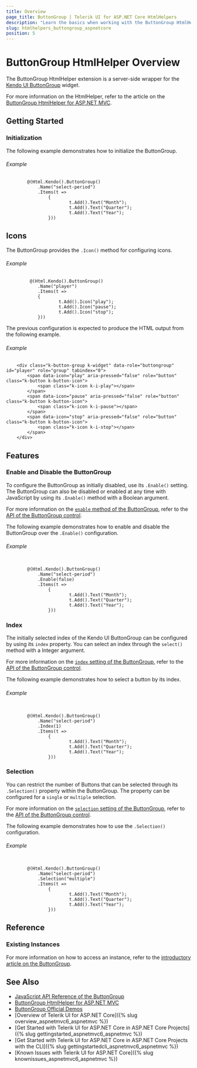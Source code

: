 ```yaml
---
title: Overview
page_title: ButtonGroup | Telerik UI for ASP.NET Core HtmlHelpers
description: "Learn the basics when working with the ButtonGroup HtmlHelper for ASP.NET Core (MVC 6 or ASP.NET Core MVC)."
slug: htmlhelpers_buttongroup_aspnetcore
position: 5
---
```


# ButtonGroup HtmlHelper Overview

The ButtonGroup HtmlHelper extension is a server-side wrapper for the [Kendo UI ButtonGroup](https://demos.telerik.com/kendo-ui/buttongroup/index) widget.

For more information on the HtmlHelper, refer to the article on the [ButtonGroup HtmlHelper for ASP.NET MVC](http://docs.telerik.com/aspnet-mvc/helpers/buttongroup/overview).

## Getting Started

### Initialization

The following example demonstrates how to initialize the ButtonGroup.

###### Example

```
        @(Html.Kendo().ButtonGroup()
            .Name("select-period")
            .Items(t =>
                {
                        t.Add().Text("Month");
                        t.Add().Text("Quarter");
                        t.Add().Text("Year");
                }))
```

## Icons

The ButtonGroup provides the `.Icon()` method for configuring icons.

###### Example

```
         @(Html.Kendo().ButtonGroup()
            .Name("player")
            .Items(t =>
            {
                    t.Add().Icon("play");
                    t.Add().Icon("pause");
                    t.Add().Icon("stop");
            }))
```

The previous configuration is expected to produce the HTML output from the following example.

###### Example

        <div class="k-button-group k-widget" data-role="buttongroup" id="player" role="group" tabindex="0">
            <span data-icon="play" aria-pressed="false" role="button" class="k-button k-button-icon">
                <span class="k-icon k-i-play"></span>
            </span>
            <span data-icon="pause" aria-pressed="false" role="button" class="k-button k-button-icon">
                <span class="k-icon k-i-pause"></span>
            </span>
            <span data-icon="stop" aria-pressed="false" role="button" class="k-button k-button-icon">
                <span class="k-icon k-i-stop"></span>
            </span>
        </div>

## Features

### Enable and Disable the ButtonGroup

To configure the ButtonGroup as initially disabled, use its `.Enable()` setting. The ButtonGroup can also be disabled or enabled at any time with JavaScript by using its `.Enable()` method with a Boolean argument.

For more information on the [`enable` method of the ButtonGroup](http://docs.telerik.com/kendo-ui/api/javascript/ui/buttongroup#methods-enable), refer to the [API of the ButtonGroup control](http://docs.telerik.com/kendo-ui/api/javascript/ui/buttongroup).

The following example demonstrates how to enable and disable the ButtonGroup over the `.Enable()` configuration.

###### Example

```

        @(Html.Kendo().ButtonGroup()
            .Name("select-period")
            .Enable(false)
            .Items(t =>
                {
                        t.Add().Text("Month");
                        t.Add().Text("Quarter");
                        t.Add().Text("Year");
                }))
```

### Index

The initially selected index of the Kendo UI ButtonGroup can be configured by using its `index` property. You can select an index through the `select()` method with a Integer argument.

For more information on the [`index` setting of the ButtonGroup](http://docs.telerik.com/kendo-ui/api/javascript/ui/buttongroup#configuration-index), refer to the [API of the ButtonGroup control](http://docs.telerik.com/kendo-ui/api/javascript/ui/buttongroup).

The following example demonstrates how to select a button by its index.

###### Example

```

        @(Html.Kendo().ButtonGroup()
            .Name("select-period")
            .Index(1)
            .Items(t =>
                {
                        t.Add().Text("Month");
                        t.Add().Text("Quarter");
                        t.Add().Text("Year");
                }))
```

### Selection

You can restrict the number of Buttons that can be selected through its `.Selection()` property within the ButtonGroup. The property can be configured for a `single` or `multiple` selection.

For more information on the [`selection` setting of the ButtonGroup](http://docs.telerik.com/kendo-ui/api/javascript/ui/buttongroup#configuration-selection), refer to the [API of the ButtonGroup control](http://docs.telerik.com/kendo-ui/api/javascript/ui/buttongroup).

The following example demonstrates how to use the `.Selection()` configuration.

###### Example

```

        @(Html.Kendo().ButtonGroup()
            .Name("select-period")
            .Selection("multiple")
            .Items(t =>
                {
                        t.Add().Text("Month");
                        t.Add().Text("Quarter");
                        t.Add().Text("Year");
                }))
```

## Reference

### Existing Instances

For more information on how to access an instance, refer to the [introductory article on the ButtonGroup](http://docs.telerik.com/kendo-ui/controls/navigation/buttongroup/overview).

## See Also

* [JavaScript API Reference of the ButtonGroup](http://docs.telerik.com/kendo-ui/api/javascript/ui/buttongroup)
* [ButtonGroup HtmlHelper for ASP.NET MVC](http://docs.telerik.com/aspnet-mvc/helpers/buttongroup/overview)
* [ButtonGroup Official Demos](http://demos.telerik.com/aspnet-core/buttongroup/index)
* [Overview of Telerik UI for ASP.NET Core]({% slug overview_aspnetmvc6_aspnetmvc %})
* [Get Started with Telerik UI for ASP.NET Core in ASP.NET Core Projects]({% slug gettingstarted_aspnetmvc6_aspnetmvc %})
* [Get Started with Telerik UI for ASP.NET Core in ASP.NET Core Projects with the CLI]({% slug gettingstartedcli_aspnetmvc6_aspnetmvc %})
* [Known Issues with Telerik UI for ASP.NET Core]({% slug knownissues_aspnetmvc6_aspnetmvc %})
